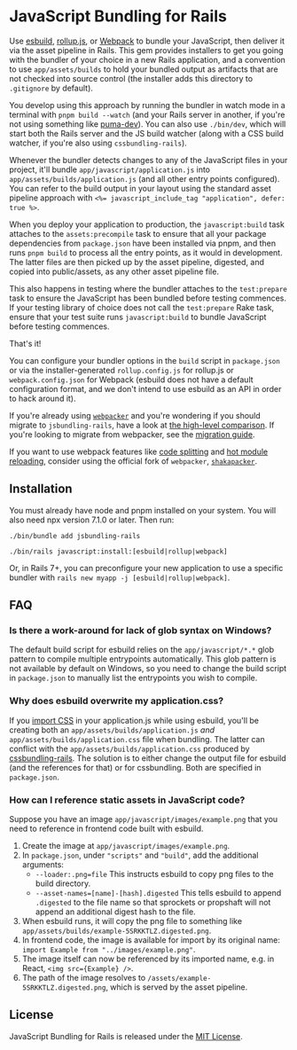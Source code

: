 # JavaScript Bundling for Rails

Use [esbuild](https://esbuild.github.io), [rollup.js](https://rollupjs.org), or [Webpack](https://webpack.js.org) to bundle your JavaScript, then deliver it via the asset pipeline in Rails. This gem provides installers to get you going with the bundler of your choice in a new Rails application, and a convention to use `app/assets/builds` to hold your bundled output as artifacts that are not checked into source control (the installer adds this directory to `.gitignore` by default).

You develop using this approach by running the bundler in watch mode in a terminal with `pnpm build --watch` (and your Rails server in another, if you're not using something like [puma-dev](https://github.com/puma/puma-dev)). You can also use `./bin/dev`, which will start both the Rails server and the JS build watcher (along with a CSS build watcher, if you're also using `cssbundling-rails`).

Whenever the bundler detects changes to any of the JavaScript files in your project, it'll bundle `app/javascript/application.js` into `app/assets/builds/application.js` (and all other entry points configured). You can refer to the build output in your layout using the standard asset pipeline approach with `<%= javascript_include_tag "application", defer: true %>`.

When you deploy your application to production, the `javascript:build` task attaches to the `assets:precompile` task to ensure that all your package dependencies from `package.json` have been installed via pnpm, and then runs `pnpm build` to process all the entry points, as it would in development. The latter files are then picked up by the asset pipeline, digested, and copied into public/assets, as any other asset pipeline file.

This also happens in testing where the bundler attaches to the `test:prepare` task to ensure the JavaScript has been bundled before testing commences. If your testing library of choice does not call the `test:prepare` Rake task, ensure that your test suite runs `javascript:build` to bundle JavaScript before testing commences.

That's it!

You can configure your bundler options in the `build` script in `package.json` or via the installer-generated `rollup.config.js` for rollup.js or `webpack.config.json` for Webpack (esbuild does not have a default configuration format, and we don't intend to use esbuild as an API in order to hack around it).

If you're already using [`webpacker`](https://github.com/rails/webpacker) and you're wondering if you should migrate to `jsbundling-rails`, have a look at [the high-level comparison](./docs/comparison_with_webpacker.md). If you're looking to migrate from webpacker, see the [migration guide](https://github.com/rails/jsbundling-rails/blob/main/docs/switch_from_webpacker.md).

If you want to use webpack features like [code splitting](https://webpack.js.org/guides/code-splitting/) and [hot module reloading](https://webpack.js.org/concepts/hot-module-replacement/), consider using the official fork of `webpacker`, [`shakapacker`](https://github.com/shakacode/shakapacker).

## Installation

You must already have node and pnpm installed on your system. You will also need npx version 7.1.0 or later. Then run:

```
./bin/bundle add jsbundling-rails
```

```
./bin/rails javascript:install:[esbuild|rollup|webpack]
```

Or, in Rails 7+, you can preconfigure your new application to use a specific bundler with `rails new myapp -j [esbuild|rollup|webpack]`.


## FAQ

### Is there a work-around for lack of glob syntax on Windows?

The default build script for esbuild relies on the `app/javascript/*.*` glob pattern to compile multiple entrypoints automatically. This glob pattern is not available by default on Windows, so you need to change the build script in `package.json` to manually list the entrypoints you wish to compile.

### Why does esbuild overwrite my application.css?

If you [import CSS](https://esbuild.github.io/content-types/#css-from-js) in your application.js while using esbuild, you'll be creating both an `app/assets/builds/application.js` _and_ `app/assets/builds/application.css` file when bundling. The latter can conflict with the `app/assets/builds/application.css` produced by [cssbundling-rails](https://github.com/rails/cssbundling-rails). The solution is to either change the output file for esbuild (and the references for that) or for cssbundling. Both are specified in `package.json`. 

### How can I reference static assets in JavaScript code?

Suppose you have an image `app/javascript/images/example.png` that you need to reference in frontend code built with esbuild.

1. Create the image at `app/javascript/images/example.png`.
1. In `package.json`, under `"scripts"` and `"build"`, add the additional arguments:
    * `--loader:.png=file` This instructs esbuild to copy png files to the build directory.
    * `--asset-names=[name]-[hash].digested` This tells esbuild to append `.digested` to the file name so that sprockets or propshaft will not append an additional digest hash to the file.
1. When esbuild runs, it will copy the png file to something like `app/assets/builds/example-5SRKKTLZ.digested.png`.
1. In frontend code, the image is available for import by its original name: `import Example from "../images/example.png"`.
1. The image itself can now be referenced by its imported name, e.g. in React, `<img src={Example} />`.
1. The path of the image resolves to `/assets/example-5SRKKTLZ.digested.png`, which is served by the asset pipeline.

## License

JavaScript Bundling for Rails is released under the [MIT License](https://opensource.org/licenses/MIT).
